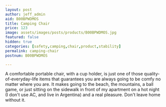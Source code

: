 ```yaml
---
layout: post
author: jeff_admin
aid: B00BPWDMOS
title: Camping Chair
price: 123
image: assets/images/posts/products/B00BPWDMOS.jpg
featured: false
hidden: true
categories: [safety,camping,chair,product,stability]
permalink: camping-chair
postnum: B00BPWDMOS

--- 
```

<P>
A comfortable portable chair, with a cup holder, is just one of those quality-of-everyday-life items that guarantees you are always going to be comfy no matter where you are.  It makes going to the beach, the mountains, a ball game, or just sitting on the sidewalk in front of my apartment on a hot night (I don't use AC, and live in Argentina) and a real pleasure.  Don't leave home without it.</P>
<P>
</P>

